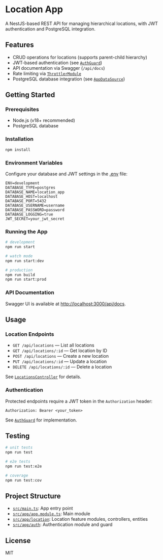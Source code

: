 # Location App

A NestJS-based REST API for managing hierarchical locations, with JWT authentication and PostgreSQL integration.

## Features

- CRUD operations for locations (supports parent-child hierarchy)
- JWT-based authentication (see [`AuthGuard`](src/app/auth/auth.guard.ts))
- API documentation via Swagger (`/api/docs`)
- Rate limiting via [`ThrottlerModule`](src/app/app.module.ts)
- PostgreSQL database integration (see [`AppDataSource`](src/app/data-source.ts))

## Getting Started

### Prerequisites

- Node.js (v18+ recommended)
- PostgreSQL database

### Installation

```bash
npm install
```

### Environment Variables

Configure your database and JWT settings in the [.env](.env) file:

```
ENV=development
DATABASE_TYPE=postgres
DATABASE_NAME=location_app
DATABASE_HOST=localhost
DATABASE_PORT=5432
DATABASE_USERNAME=username
DATABASE_PASSWORD=password
DATABASE_LOGGING=true
JWT_SECRET=your_jwt_secret
```

### Running the App

```bash
# development
npm run start

# watch mode
npm run start:dev

# production
npm run build
npm run start:prod
```

### API Documentation

Swagger UI is available at [http://localhost:3000/api/docs](http://localhost:3000/api/docs).

## Usage

### Location Endpoints

- `GET /api/locations` — List all locations
- `GET /api/locations/:id` — Get location by ID
- `POST /api/locations` — Create a new location
- `PUT /api/locations/:id` — Update a location
- `DELETE /api/locations/:id` — Delete a location

See [`LocationsController`](src/app/location/controllers/locations.controller.ts) for details.

### Authentication

Protected endpoints require a JWT token in the `Authorization` header:

```
Authorization: Bearer <your_token>
```

See [`AuthGuard`](src/app/auth/auth.guard.ts) for implementation.

## Testing

```bash
# unit tests
npm run test

# e2e tests
npm run test:e2e

# coverage
npm run test:cov
```

## Project Structure

- [`src/main.ts`](src/main.ts): App entry point
- [`src/app/app.module.ts`](src/app/app.module.ts): Main module
- [`src/app/location`](src/app/location): Location feature modules, controllers, entities
- [`src/app/auth`](src/app/auth): Authentication module and guard

## License

MIT